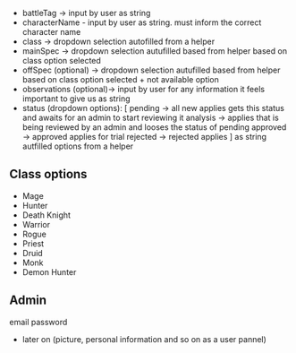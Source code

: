 - battleTag -> input by user as string
- characterName - input by user as string. must inform the correct character name
- class -> dropdown selection autofilled from a helper
- mainSpec -> dropdown selection autufilled based from helper based on class option selected
- offSpec (optional) -> dropdown selection autufilled based from helper based on class option selected + not available option
- observations (optional)-> input by user for any information it feels important to give us as string
- status (dropdown options): [
    pending -> all new applies gets this status and awaits for an admin to start reviewing it
    analysis -> applies that is being reviewed by an admin and looses the status of pending
    approved -> approved applies for trial
    rejected -> rejected applies 
] as string autfilled options from a helper

## Class options
- Mage
- Hunter
- Death Knight
- Warrior
- Rogue
- Priest
- Druid
- Monk
- Demon Hunter

## Admin 
email
password
* later on (picture, personal information and so on as a user pannel)